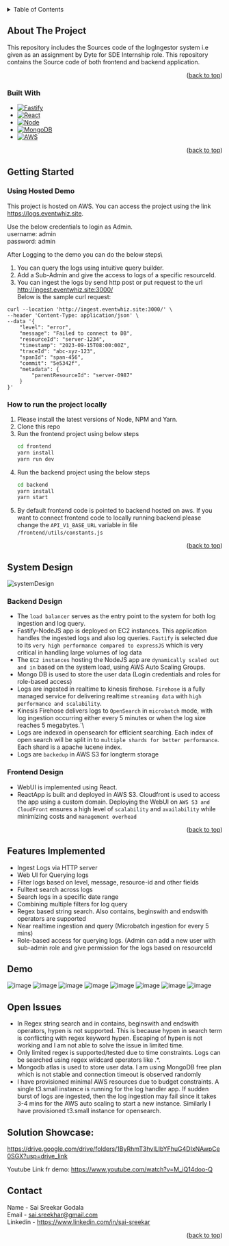 <!-- TABLE OF CONTENTS -->
<details>
  <summary>Table of Contents</summary>
  <ol>
    <li>
      <a href="#about-the-project">About The Project</a>
      <ul>
        <li><a href="#built-with">Built With</a></li>
      </ul>
    </li>
    <li>
      <a href="#getting-started">Getting Started</a>
      <ul>
        <li><a href="#using-hosted-demo">Using Hosted Demo</a></li>
        <li><a href="#how-to-run-the-project-locally">How to run the project locally</a></li>
      </ul>
    </li>
    <li><a href="#system-design">System Design</a></li>
    <li><a href="#features-implemented">Features Implemented</a></li>
    <li><a href="#demo">Demo</a></li>
    <li><a href="#open-issues">Open Issues</a></li>
    <li><a href="#solution-showcase">Solution Showcase</a></li>
    <li><a href="#contact">Contact</a></li>
  </ol>
</details>



<!-- ABOUT THE PROJECT -->
## About The Project

This repository includes the Sources code of the logIngestor system i.e given as an assignment by Dyte for SDE Internship role.
This repository contains the Source code of both frontend and backend application.

<p align="right">(<a href="#readme-top">back to top</a>)</p>

### Built With

* [![Fastify][Fastify.js]][Fastify-url]
* [![React][React.js]][Fastify-url]
* [![Node][Node.js]][Node-url]
* [![MongoDB][MongoDB]][MongoDB-url]
* [![AWS][AWS]][AWS-url]

<p align="right">(<a href="#readme-top">back to top</a>)</p>

<!-- GETTING STARTED -->
## Getting Started

### Using Hosted Demo

This project is hosted on AWS. You can access the project using the link https://logs.eventwhiz.site. 

Use the below credentials to login as Admin.\
username: admin\
password: admin

After Logging to the demo you can do the below steps\
1. You can query the logs using intuitive query builder.
2.  Add a Sub-Admin and give the access to logs of a specific resourceId.
3.  You can ingest the logs by send http post or put request to the url http://ingest.eventwhiz.site:3000/ \
Below is the sample curl request:
```
curl --location 'http://ingest.eventwhiz.site:3000/' \
--header 'Content-Type: application/json' \
--data '{
    "level": "error",
    "message": "Failed to connect to DB",
    "resourceId": "server-1234",
    "timestamp": "2023-09-15T08:00:00Z",
    "traceId": "abc-xyz-123",
    "spanId": "span-456",
    "commit": "5e5342f",
    "metadata": {
        "parentResourceId": "server-0987"
    }
}'
```

### How to run the project locally

1. Please install the latest versions of Node, NPM and Yarn.
2. Clone this repo
3. Run the frontend project using below steps
    ```sh
   cd frontend
   yarn install
   yarn run dev
   ```
4. Run the backend project using the below steps
   ```sh
   cd backend
   yarn install
   yarn start
   ```
5. By default frontend code is pointed to backend hosted on aws. If you want to connect frontend code to locally running backend please change the ``API_V1_BASE_URL`` variable in file ``/frontend/utils/constants.js``
   
<p align="right">(<a href="#readme-top">back to top</a>)</p>



<!-- USAGE EXAMPLES -->
## System Design

![systemDesign](https://github.com/dyte-submissions/november-2023-hiring-sai-sreekhar/assets/91886335/6cb492d6-4741-4468-a44b-d0eabd03002c)

### Backend Design

- The ``load balancer`` serves as the entry point to the system for both log ingestion and log query.
- Fastify-NodeJS app is deployed on EC2 instances. This application handles the ingested logs and also log queries. ``Fastify`` is selected due to its ``very high performance compared to expressJS`` which is very critical in handling large volumes of log data
- The ``EC2 instances`` hosting the NodeJS app are ``dynamically scaled out and in`` based on the system load, using AWS Auto Scaling Groups.
- Mongo DB is used to store the user data (Login credentials and roles for role-based access)
- Logs are ingested in realtime to kinesis firehose. ``Firehose`` is a fully managed service for delivering realtime ``streaming data`` with ``high performance and scalability``.
- Kinesis Firehose delivers logs to ``OpenSearch`` in ``microbatch`` mode, with log ingestion occurring either every 5 minutes or when the log size reaches 5 megabytes.`\
- Logs are indexed in opensearch for efficient searching. Each index of open search will be split in to ``multiple shards for better performance``. Each shard is a apache lucene index.
- Logs are ``backedup`` in AWS S3 for longterm storage

### Frontend Design

- WebUI is implemented using React.
- ReactApp is built and deployed in AWS S3. Cloudfront is used to access the app using a custom domain. Deploying the WebUI on ``AWS S3 and CloudFront`` ensures a high level of ``scalability`` and ``availability`` while minimizing costs and ``management overhead``

<p align="right">(<a href="#readme-top">back to top</a>)</p>

## Features Implemented

- Ingest Logs via HTTP server
- Web UI for Querying logs
- Filter logs based on level, message, resource-id and other fields
- Fulltext search across logs
- Search logs in a specific date range
- Combining multiple filters for log query
- Regex based string search. Also contains, beginswith and endswith operators are supported
- Near realtime ingestion and query (Microbatch ingestion for every 5 mins)
- Role-based access for querying logs. (Admin can add a new user with sub-admin role and give permission for the logs based on resourceId

## Demo

![image](https://github.com/dyte-submissions/november-2023-hiring-sai-sreekhar/assets/91886335/aaded76b-8917-48ad-b440-94b02bd81f12)
![image](https://github.com/dyte-submissions/november-2023-hiring-sai-sreekhar/assets/91886335/c2832a28-9cf6-49cf-afc5-119fda2faa00)
![image](https://github.com/dyte-submissions/november-2023-hiring-sai-sreekhar/assets/91886335/a215b8f8-85eb-4a43-b084-c87530774792)
![image](https://github.com/dyte-submissions/november-2023-hiring-sai-sreekhar/assets/91886335/d5e7e9af-24fc-4599-b68f-c58b661f001d)
![image](https://github.com/dyte-submissions/november-2023-hiring-sai-sreekhar/assets/91886335/b8482a16-207f-44b3-b51d-122c73848c4f)
![image](https://github.com/dyte-submissions/november-2023-hiring-sai-sreekhar/assets/91886335/d102ba0e-3650-4a40-9bbf-5c324fb2c394)
![image](https://github.com/dyte-submissions/november-2023-hiring-sai-sreekhar/assets/91886335/0679c879-bf63-402b-9e98-a86b42f8a5fe)
![image](https://github.com/dyte-submissions/november-2023-hiring-sai-sreekhar/assets/91886335/95bf58d6-6007-4b00-a5a0-bbf4cae14c46)



## Open Issues

- In Regex string search and in contains, beginswith and endswith operators, hypen is not supported. This is because hypen in search term is conflicting with regex keyword hypen. Escaping of hypen is not working and I am not able to solve the issue in limited time.
- Only limited regex is supported/tested due to time constraints. Logs can be searched using regex wildcard operators like .*.
- Mongodb atlas is used to store user data. I am using MongoDB free plan which is not stable and connection timeout is observed randomly
- I have provisioned minimal AWS resources due to budget constraints. A single t3.small instance is running for the log handler app. If sudden burst of logs are ingested, then the log ingestion may fail since it takes 3-4 mins for the AWS auto scaling to start a new instance. Similarly I have provisioned t3.small instance for opensearch.

## Solution Showcase:

https://drive.google.com/drive/folders/1ByRhmT3hvILIbYFhuG4DIxNAwpCe0SGX?usp=drive_link

Youtube Link fr demo: https://www.youtube.com/watch?v=M_iQ14doo-Q

<!-- CONTACT -->
## Contact

Name - Sai Sreekar Godala \
Email - sai.sreekhar@gmail.com \
Linkedin - https://www.linkedin.com/in/sai-sreekar

<p align="right">(<a href="#readme-top">back to top</a>)</p>


<!-- MARKDOWN LINKS & IMAGES -->
[React.js]: https://img.shields.io/badge/React-20232A?style=for-the-badge&logo=react&logoColor=61DAFB
[React-url]: https://reactjs.org/
[Fastify-url]: https://fastify.dev/
[Fastify.js]: https://img.shields.io/badge/fastify-%23000000.svg?style=for-the-badge&logo=fastify&logoColor=white
[Node.js]: https://img.shields.io/badge/node.js-6DA55F?style=for-the-badge&logo=node.js&logoColor=white
[Node-url]: https://nodejs.org/
[MongoDB]: https://img.shields.io/badge/MongoDB-%234ea94b.svg?style=for-the-badge&logo=mongodb&logoColor=white
[MongoDB-url]: https://www.mongodb.com/
[AWS]: https://img.shields.io/badge/AWS-%23FF9900.svg?style=for-the-badge&logo=amazon-aws&logoColor=white
[AWS-url]: https://aws.amazon.com
